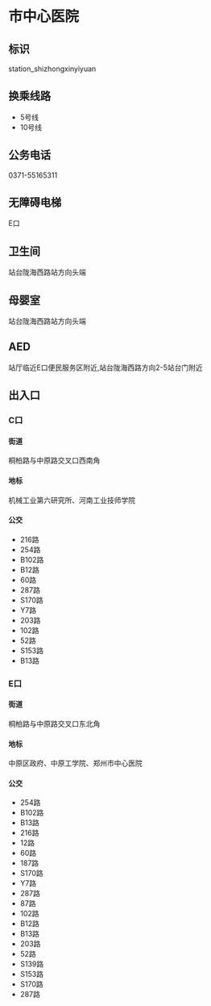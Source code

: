 # 市中心医院

## 标识

station_shizhongxinyiyuan

## 换乘线路

- 5号线
- 10号线

## 公务电话

0371-55165311

## 无障碍电梯

E口

## 卫生间

站台陇海西路站方向头端

## 母婴室

站台陇海西路站方向头端

## AED

站厅临近E口便民服务区附近,站台陇海西路方向2-5站台门附近

## 出入口

### C口

#### 街道

桐柏路与中原路交叉口西南角

#### 地标

机械工业第六研究所、河南工业技师学院

#### 公交

- 216路
- 254路
- B102路
- B12路
- 60路
- 287路
- S170路
- Y7路
- 203路
- 102路
- 52路
- S153路
- B13路

### E口

#### 街道

桐柏路与中原路交叉口东北角

#### 地标

中原区政府、中原工学院、郑州市中心医院

#### 公交

- 254路
- B102路
- B13路
- 216路
- 12路
- 60路
- 187路
- S170路
- Y7路
- 287路
- 87路
- 102路
- B12路
- B13路
- 203路
- 52路
- S139路
- S153路
- S170路
- 287路

